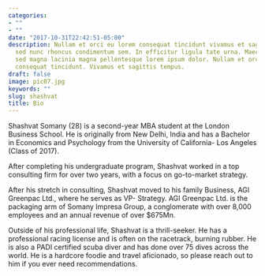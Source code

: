 ```yaml
---
categories:
- ""
- ""
date: "2017-10-31T22:42:51-05:00"
description: Nullam et orci eu lorem consequat tincidunt vivamus et sagittis magna
  sed nunc rhoncus condimentum sem. In efficitur ligula tate urna. Maecenas massa
  sed magna lacinia magna pellentesque lorem ipsum dolor. Nullam et orci eu lorem
  consequat tincidunt. Vivamus et sagittis tempus.
draft: false
image: pic07.jpg
keywords: ""
slug: shashvat
title: Bio
---
```


Shashvat Somany (28) is a second-year MBA student at the London Business School. He is originally from New Delhi, India and has a Bachelor in Economics and Psychology from the University of California- Los Angeles (Class of 2017). 

After completing his undergraduate program, Shashvat worked in a top consulting firm for over two years, with a focus on go-to-market strategy. 

After his stretch in consulting, Shashvat moved to his family Business, AGI Greenpac Ltd., where he serves as VP- Strategy. AGI Greenpac Ltd. is the packaging arm of Somany Impresa Group, a conglomerate with over 8,000 employees and an annual revenue of over $675Mn. 

Outside of his professional life, Shashvat is a thrill-seeker. He has a professional racing license and is often on the racetrack, burning rubber. He is also a PADI certified scuba diver and has done over 75 dives across the world. He is a hardcore foodie and travel aficionado, so please reach out to him if you ever need recommendations. 
